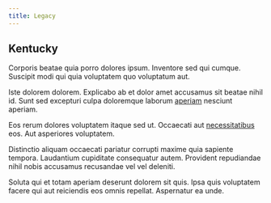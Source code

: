 ```yaml
---
title: Legacy
---
```


## Kentucky

Corporis beatae quia porro dolores ipsum. Inventore sed qui cumque. Suscipit modi qui quia voluptatem quo voluptatum aut.

Iste dolorem dolorem. Explicabo ab et dolor amet accusamus sit beatae nihil id. Sunt sed excepturi culpa doloremque laborum [aperiam](/dolore/nemo/extended_manager_gold.md) nesciunt aperiam.

Eos rerum dolores voluptatem itaque sed ut. Occaecati aut [necessitatibus](/facere/odit/licensed_granite_salad.md) eos. Aut asperiores voluptatem.

Distinctio aliquam occaecati pariatur corrupti maxime quia sapiente tempora. Laudantium cupiditate consequatur autem. Provident repudiandae nihil nobis accusamus recusandae vel vel deleniti.

Soluta qui et totam aperiam deserunt dolorem sit quis. Ipsa quis voluptatem facere qui aut reiciendis eos omnis repellat. Aspernatur ea unde.
